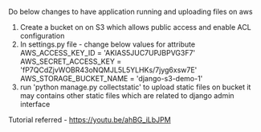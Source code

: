 Do below changes to have application running and uploading files on aws

1. Create a bucket on on S3 which allows public access and enable ACL configuration
2. In settings.py file - change below values for attribute
    AWS_ACCESS_KEY_ID = 'AKIAS5JUC7UPJBPVG3F7'
    AWS_SECRET_ACCESS_KEY = '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'
    AWS_STORAGE_BUCKET_NAME = 'django-s3-demo-1'
3. run 'python manage.py collectstatic' to upload static files on bucket
    it may contains other static files which are related to django admin interface

Tutorial referred - https://youtu.be/ahBG_iLbJPM